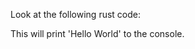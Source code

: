Look at the following rust code:
<!--{ "file.rs" | code }-->
<!--{ end }-->
This will print 'Hello World' to the console.